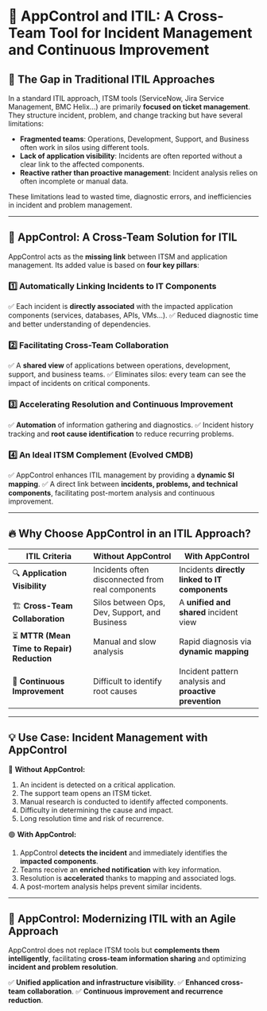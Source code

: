 # 📌 AppControl and ITIL: A Cross-Team Tool for Incident Management and Continuous Improvement

## 🎯 **The Gap in Traditional ITIL Approaches**

In a standard ITIL approach, ITSM tools (ServiceNow, Jira Service Management, BMC Helix...) are primarily **focused on ticket management**. They structure incident, problem, and change tracking but have several limitations:

-   **Fragmented teams**: Operations, Development, Support, and Business often work in silos using different tools.
-   **Lack of application visibility**: Incidents are often reported without a clear link to the affected components.
-   **Reactive rather than proactive management**: Incident analysis relies on often incomplete or manual data.

These limitations lead to wasted time, diagnostic errors, and inefficiencies in incident and problem management.

---

## 🚀 **AppControl: A Cross-Team Solution for ITIL**

AppControl acts as the **missing link** between ITSM and application management. Its added value is based on **four key pillars**:

### 1️⃣ **Automatically Linking Incidents to IT Components**

✅ Each incident is **directly associated** with the impacted application components (services, databases, APIs, VMs...).
✅ Reduced diagnostic time and better understanding of dependencies.

### 2️⃣ **Facilitating Cross-Team Collaboration**

✅ A **shared view** of applications between operations, development, support, and business teams.
✅ Eliminates silos: every team can see the impact of incidents on critical components.

### 3️⃣ **Accelerating Resolution and Continuous Improvement**

✅ **Automation** of information gathering and diagnostics.
✅ Incident history tracking and **root cause identification** to reduce recurring problems.

### 4️⃣ **An Ideal ITSM Complement (Evolved CMDB)**

✅ AppControl enhances ITIL management by providing a **dynamic SI mapping**.
✅ A direct link between **incidents, problems, and technical components**, facilitating post-mortem analysis and continuous improvement.

---

## 🔥 **Why Choose AppControl in an ITIL Approach?**

| ITIL Criteria                               | Without AppControl                                | With AppControl                                        |
| ------------------------------------------- | ------------------------------------------------- | ------------------------------------------------------ |
| 🔍 **Application Visibility**               | Incidents often disconnected from real components | Incidents **directly linked to IT components**         |
| 🏗️ **Cross-Team Collaboration**             | Silos between Ops, Dev, Support, and Business     | A **unified and shared** incident view                 |
| ⏳ **MTTR (Mean Time to Repair) Reduction** | Manual and slow analysis                          | Rapid diagnosis via **dynamic mapping**                |
| 🔄 **Continuous Improvement**               | Difficult to identify root causes                 | Incident pattern analysis and **proactive prevention** |

---

## 💡 **Use Case: Incident Management with AppControl**

🔴 **Without AppControl:**

1. An incident is detected on a critical application.
2. The support team opens an ITSM ticket.
3. Manual research is conducted to identify affected components.
4. Difficulty in determining the cause and impact.
5. Long resolution time and risk of recurrence.

🟢 **With AppControl:**

1. AppControl **detects the incident** and immediately identifies the **impacted components**.
2. Teams receive an **enriched notification** with key information.
3. Resolution is **accelerated** thanks to mapping and associated logs.
4. A post-mortem analysis helps prevent similar incidents.

---

## 🎯 **AppControl: Modernizing ITIL with an Agile Approach**

AppControl does not replace ITSM tools but **complements them intelligently**, facilitating **cross-team information sharing** and optimizing **incident and problem resolution**.

✅ **Unified application and infrastructure visibility**.
✅ **Enhanced cross-team collaboration**.
✅ **Continuous improvement and recurrence reduction**.
